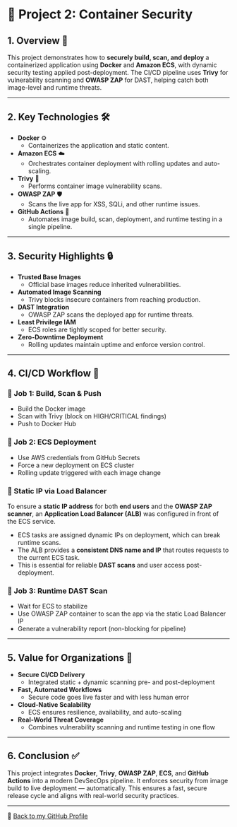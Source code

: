 # 🐳 Project 2: Container Security

## 1. Overview 🚀
This project demonstrates how to **securely build, scan, and deploy** a containerized application using **Docker** and **Amazon ECS**, with dynamic security testing applied post-deployment. The CI/CD pipeline uses **Trivy** for vulnerability scanning and **OWASP ZAP** for DAST, helping catch both image-level and runtime threats.

---

## 2. Key Technologies 🛠
- **Docker** ⚙️  
  - Containerizes the application and static content.
- **Amazon ECS** ☁️  
  - Orchestrates container deployment with rolling updates and auto-scaling.
- **Trivy** 🔎  
  - Performs container image vulnerability scans.
- **OWASP ZAP** 🛡  
  - Scans the live app for XSS, SQLi, and other runtime issues.
- **GitHub Actions** 🤖  
  - Automates image build, scan, deployment, and runtime testing in a single pipeline.

---

## 3. Security Highlights 🔒
- **Trusted Base Images**  
  - Official base images reduce inherited vulnerabilities.
- **Automated Image Scanning**  
  - Trivy blocks insecure containers from reaching production.
- **DAST Integration**  
  - OWASP ZAP scans the deployed app for runtime threats.
- **Least Privilege IAM**  
  - ECS roles are tightly scoped for better security.
- **Zero-Downtime Deployment**  
  - Rolling updates maintain uptime and enforce version control.

---

## 4. CI/CD Workflow 🔄

### 🔧 Job 1: Build, Scan & Push
- Build the Docker image  
- Scan with Trivy (block on HIGH/CRITICAL findings)  
- Push to Docker Hub  

### 🚀 Job 2: ECS Deployment
- Use AWS credentials from GitHub Secrets  
- Force a new deployment on ECS cluster  
- Rolling update triggered with each image change

### 🧭 Static IP via Load Balancer
To ensure a **static IP address** for both **end users** and the **OWASP ZAP scanner**, an **Application Load Balancer (ALB)** was configured in front of the ECS service.

- ECS tasks are assigned dynamic IPs on deployment, which can break runtime scans.
- The ALB provides a **consistent DNS name and IP** that routes requests to the current ECS task.
- This is essential for reliable **DAST scans** and user access post-deployment.

### 🧪 Job 3: Runtime DAST Scan
- Wait for ECS to stabilize  
- Use OWASP ZAP container to scan the app via the static Load Balancer IP  
- Generate a vulnerability report (non-blocking for pipeline)

---

## 5. Value for Organizations 💼
- **Secure CI/CD Delivery**  
  - Integrated static + dynamic scanning pre- and post-deployment
- **Fast, Automated Workflows**  
  - Secure code goes live faster and with less human error
- **Cloud-Native Scalability**  
  - ECS ensures resilience, availability, and auto-scaling
- **Real-World Threat Coverage**  
  - Combines vulnerability scanning and runtime testing in one flow

---

## 6. Conclusion ✅
This project integrates **Docker**, **Trivy**, **OWASP ZAP**, **ECS**, and **GitHub Actions** into a modern DevSecOps pipeline. It enforces security from image build to live deployment — automatically. This ensures a fast, secure release cycle and aligns with real-world security practices.

---

🔗 [Back to my GitHub Profile](https://github.com/nfroze)